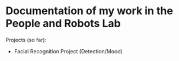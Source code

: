 # Documentation of my work in the People and Robots Lab

Projects (so far):
- Facial Recognition Project (Detection/Mood)

